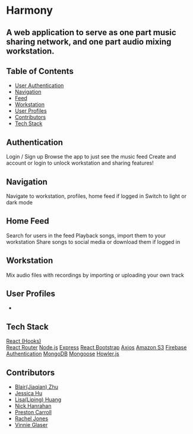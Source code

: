  # Harmony
A web application to serve as one part music sharing network, and one part audio mixing workstation.
---

## Table of Contents
  - [User Authentication](#Authentication)
  - [Navigation](#Navigation)
  - [Feed](#feed)
  - [Workstation](#workstation)
  - [User Profiles](#user-profiles)
  - [Contributors](#contributors)
  - [Tech Stack](#tech-stack)

## Authentication

Login / Sign up
Browse the app to just see the music feed
Create and account or login to unlock workstation and sharing features!

## Navigation

Navigate to workstation, profiles, home feed if logged in
Switch to light or dark mode

## Home Feed
Search for users in the feed
Playback songs, import them to your workstation
Share songs to social media or download them if logged in

## Workstation
Mix audio files with recordings by importing or uploading your own track

## User Profiles
-

## Tech Stack

[React (Hooks)](https://reactjs.org/)  
[React Router](https://reactrouter.com/)
[Node.js](https://nodejs.org/en/)
[Express](https://expressjs.com/)
[React Bootstrap](https://react-bootstrap.github.io/)
[Axios](https://www.npmjs.com/package/axios)
[Amazon S3](https://aws.amazon.com/s3/)
[Firebase Authentication](https://firebase.google.com)
[MongoDB](https://www.mongodb.com/)
[Mongoose](https://mongoosejs.com/)
[Howler.js](https://howlerjs.com/)


## Contributors
- [Blair(Jiaqian) Zhu](https://github.com/happyzhu-tech)
- [Jessica Hu](https://github.com/rrrsss123)
- [Lisa(Liping) Huang](https://github.com/lipingh)
- [Nick Hanrahan](https://github.com/nickhanrahan)
- [Preston Carroll](https://github.com/prestondcarroll)
- [Rachel Jones](https://github.com/Jonesy464)
- [Vinnie Glaser](https://github.com/VinnieGlaser)

